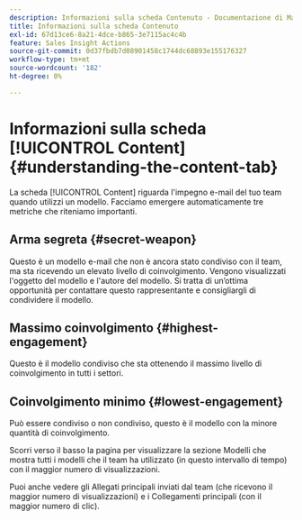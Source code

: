 ```yaml
---
description: Informazioni sulla scheda Contenuto - Documentazione di Marketo - Documentazione del prodotto
title: Informazioni sulla scheda Contenuto
exl-id: 67d13ce6-8a21-4dce-b865-3e7115ac4c4b
feature: Sales Insight Actions
source-git-commit: 0d37fbdb7d08901458c1744dc68893e155176327
workflow-type: tm+mt
source-wordcount: '182'
ht-degree: 0%

---
```


# Informazioni sulla scheda [!UICONTROL Content] {#understanding-the-content-tab}

La scheda [!UICONTROL Content] riguarda l&#39;impegno e-mail del tuo team quando utilizzi un modello. Facciamo emergere automaticamente tre metriche che riteniamo importanti.

## Arma segreta {#secret-weapon}

Questo è un modello e-mail che non è ancora stato condiviso con il team, ma sta ricevendo un elevato livello di coinvolgimento. Vengono visualizzati l&#39;oggetto del modello e l&#39;autore del modello. Si tratta di un’ottima opportunità per contattare questo rappresentante e consigliargli di condividere il modello.

## Massimo coinvolgimento {#highest-engagement}

Questo è il modello condiviso che sta ottenendo il massimo livello di coinvolgimento in tutti i settori.

## Coinvolgimento minimo {#lowest-engagement}

Può essere condiviso o non condiviso, questo è il modello con la minore quantità di coinvolgimento.

Scorri verso il basso la pagina per visualizzare la sezione Modelli che mostra tutti i modelli che il team ha utilizzato (in questo intervallo di tempo) con il maggior numero di visualizzazioni.

Puoi anche vedere gli Allegati principali inviati dal team (che ricevono il maggior numero di visualizzazioni) e i Collegamenti principali (con il maggior numero di clic).
